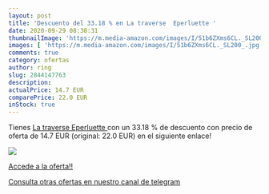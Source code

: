 ```yaml
---
layout: post
title: 'Descuento del 33.18 % en La traverse  Eperluette '
date: 2020-09-29 08:38:31
thumbnailImage: 'https://m.media-amazon.com/images/I/51b6ZXms6CL._SL200_.jpg'
images: [ 'https://m.media-amazon.com/images/I/51b6ZXms6CL._SL200_.jpg' ]
comments: true
category: ofertas
author: ring
slug: 2844147763
description:
actualPrice: 14.7 EUR
comparePrice: 22.0 EUR
inStock: true
---
```


Tienes [La traverse  Eperluette ](https://www.amazon.es/dp/2844147763/?tag=redken-21) con un 33.18 % de descuento con precio de oferta de 14.7 EUR (original: 22.0 EUR) en el siguiente enlace!

[![](https://m.media-amazon.com/images/I/51b6ZXms6CL._SL200_.jpg)](https://www.amazon.es/dp/2844147763/?tag=redken-21)

[Accede a la oferta!!](https://www.amazon.es/dp/2844147763/?tag=redken-21)

[Consulta otras ofertas en nuestro canal de telegram](https://t.me/s/ofertas25)
